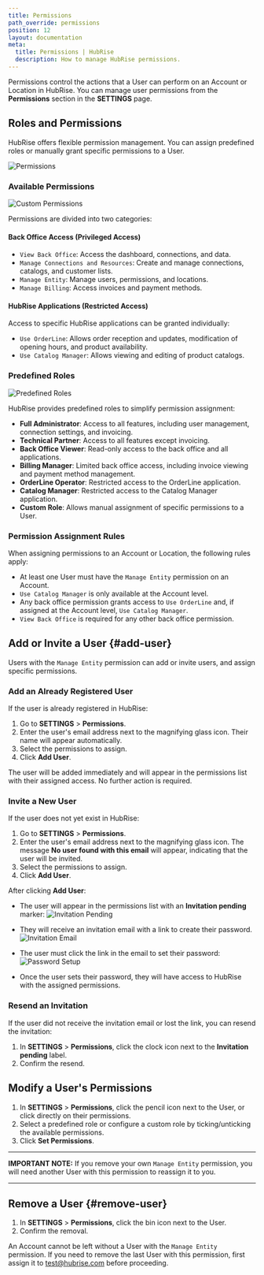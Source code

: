 ```yaml
---
title: Permissions
path_override: permissions
position: 12
layout: documentation
meta:
  title: Permissions | HubRise
  description: How to manage HubRise permissions.
---
```


Permissions control the actions that a User can perform on an Account or Location in HubRise. You can manage user permissions from the **Permissions** section in the **SETTINGS** page.

## Roles and Permissions

HubRise offers flexible permission management. You can assign predefined roles or manually grant specific permissions to a User.

![Permissions](./images/019-permissions.png)

### Available Permissions

![Custom Permissions](./images/020-custom-permissions.png)

Permissions are divided into two categories:

#### Back Office Access (Privileged Access)

- `View Back Office`: Access the dashboard, connections, and data.
- `Manage Connections and Resources`: Create and manage connections, catalogs, and customer lists.
- `Manage Entity`: Manage users, permissions, and locations.
- `Manage Billing`: Access invoices and payment methods.

#### HubRise Applications (Restricted Access)

Access to specific HubRise applications can be granted individually:

- `Use OrderLine`: Allows order reception and updates, modification of opening hours, and product availability.
- `Use Catalog Manager`: Allows viewing and editing of product catalogs.

### Predefined Roles

![Predefined Roles](./images/021-predefined-roles.png)

HubRise provides predefined roles to simplify permission assignment:

- **Full Administrator**: Access to all features, including user management, connection settings, and invoicing.
- **Technical Partner**: Access to all features except invoicing.
- **Back Office Viewer**: Read-only access to the back office and all applications.
- **Billing Manager**: Limited back office access, including invoice viewing and payment method management.
- **OrderLine Operator**: Restricted access to the OrderLine application.
- **Catalog Manager**: Restricted access to the Catalog Manager application.
- **Custom Role**: Allows manual assignment of specific permissions to a User.

### Permission Assignment Rules

When assigning permissions to an Account or Location, the following rules apply:

- At least one User must have the `Manage Entity` permission on an Account.
- `Use Catalog Manager` is only available at the Account level.
- Any back office permission grants access to `Use OrderLine` and, if assigned at the Account level, `Use Catalog Manager`.
- `View Back Office` is required for any other back office permission.

## Add or Invite a User {#add-user}

Users with the `Manage Entity` permission can add or invite users, and assign specific permissions.

### Add an Already Registered User

If the user is already registered in HubRise:

1. Go to **SETTINGS** > **Permissions**.
2. Enter the user's email address next to the magnifying glass icon. Their name will appear automatically.
3. Select the permissions to assign.
4. Click **Add User**.

The user will be added immediately and will appear in the permissions list with their assigned access. No further action is required.

### Invite a New User

If the user does not yet exist in HubRise:

1. Go to **SETTINGS** > **Permissions**.
2. Enter the user's email address next to the magnifying glass icon. The message **No user found with this email** will appear, indicating that the user will be invited.
3. Select the permissions to assign.
4. Click **Add User**.

After clicking **Add User**:

- The user will appear in the permissions list with an **Invitation pending** marker:
  ![Invitation Pending](./images/027-invitation-pending.png)

- They will receive an invitation email with a link to create their password.
  ![Invitation Email](./images/028-invitation-email.png)

- The user must click the link in the email to set their password:
  ![Password Setup](./images/029-invitation-password-setup.png)

- Once the user sets their password, they will have access to HubRise with the assigned permissions.

### Resend an Invitation

If the user did not receive the invitation email or lost the link, you can resend the invitation:

1. In **SETTINGS** > **Permissions**, click the clock icon next to the **Invitation pending** label.
2. Confirm the resend.

## Modify a User's Permissions

1. In **SETTINGS** > **Permissions**, click the pencil icon next to the User, or click directly on their permissions.
2. Select a predefined role or configure a custom role by ticking/unticking the available permissions.
3. Click **Set Permissions**.

---

**IMPORTANT NOTE:** If you remove your own `Manage Entity` permission, you will need another User with this permission to reassign it to you.

---

## Remove a User {#remove-user}

1. In **SETTINGS** > **Permissions**, click the bin icon next to the User.
2. Confirm the removal.

An Account cannot be left without a User with the `Manage Entity` permission. If you need to remove the last User with this permission, first assign it to test@hubrise.com before proceeding.
